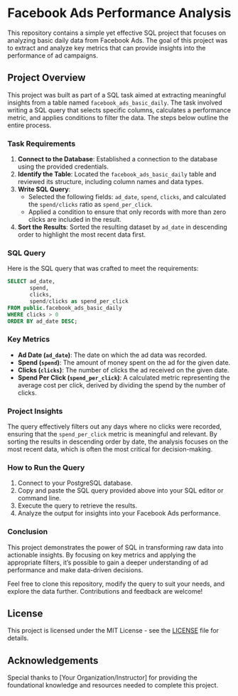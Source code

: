 # Facebook Ads Performance Analysis

This repository contains a simple yet effective SQL project that focuses on analyzing basic daily data from Facebook Ads. The goal of this project was to extract and analyze key metrics that can provide insights into the performance of ad campaigns.

## Project Overview

This project was built as part of a SQL task aimed at extracting meaningful insights from a table named `facebook_ads_basic_daily`. The task involved writing a SQL query that selects specific columns, calculates a performance metric, and applies conditions to filter the data. The steps below outline the entire process.

### Task Requirements

1. **Connect to the Database**: Established a connection to the database using the provided credentials.
2. **Identify the Table**: Located the `facebook_ads_basic_daily` table and reviewed its structure, including column names and data types.
3. **Write SQL Query**:
   - Selected the following fields: `ad_date`, `spend`, `clicks`, and calculated the `spend/clicks` ratio as `spend_per_click`.
   - Applied a condition to ensure that only records with more than zero clicks are included in the result.
4. **Sort the Results**: Sorted the resulting dataset by `ad_date` in descending order to highlight the most recent data first.

### SQL Query

Here is the SQL query that was crafted to meet the requirements:

```sql
SELECT ad_date,
       spend,
       clicks,
       spend/clicks as spend_per_click
FROM public.facebook_ads_basic_daily
WHERE clicks > 0
ORDER BY ad_date DESC;
```

### Key Metrics

- **Ad Date (`ad_date`)**: The date on which the ad data was recorded.
- **Spend (`spend`)**: The amount of money spent on the ad for the given date.
- **Clicks (`clicks`)**: The number of clicks the ad received on the given date.
- **Spend Per Click (`spend_per_click`)**: A calculated metric representing the average cost per click, derived by dividing the spend by the number of clicks.

### Project Insights

The query effectively filters out any days where no clicks were recorded, ensuring that the `spend_per_click` metric is meaningful and relevant. By sorting the results in descending order by date, the analysis focuses on the most recent data, which is often the most critical for decision-making.

### How to Run the Query

1. Connect to your PostgreSQL database.
2. Copy and paste the SQL query provided above into your SQL editor or command line.
3. Execute the query to retrieve the results.
4. Analyze the output for insights into your Facebook Ads performance.

### Conclusion

This project demonstrates the power of SQL in transforming raw data into actionable insights. By focusing on key metrics and applying the appropriate filters, it’s possible to gain a deeper understanding of ad performance and make data-driven decisions.

Feel free to clone this repository, modify the query to suit your needs, and explore the data further. Contributions and feedback are welcome!

## License

This project is licensed under the MIT License - see the [LICENSE](LICENSE) file for details.

## Acknowledgements

Special thanks to [Your Organization/Instructor] for providing the foundational knowledge and resources needed to complete this project.
